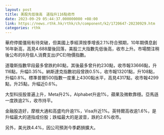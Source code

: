 ```yaml
---
layout: post
title: 美股先低後高　道指升116點收市
date: 2023-09-29 05:44:37.000000000 +08:00
link: https://news.rthk.hk/rthk/ch/component/k2/1720647-20230929.htm
categories: rthk
---
```


華府停擺僵局有待突破，但美國上季經濟按季增長2.1%符合預期，10年期債息創16年新高，高見4.688厘後回落，美股三大指數先低後高，收市上升。市場關注稍後公布的8月個人消費支出(PCE)物價指數。

道瓊斯指數早段最多曾跌約80點，其後最多曾升約230點，收市報33666點，升116點，升幅0.35%。納斯達克指數初段曾跌0.5%，收市報13201點，升108點，升幅0.8%。標準普爾500指數一度重上4300點水平，高見4317點，收市報4299點，升25點，升幅近0.6%。

大型科技股普遍上升，Meta升2%，Alphabet升逾1%，蘋果及微軟靠穩。亞馬遜一度跌逾2%，收市持平。

金融股造好，摩根大通和高盛均升逾1%，Visa升近1%。英特爾高收逾1.6%，是升幅最大的道指成份股；跌幅最大的是波音，跌約2.6%收市。

另外，美光跌4.4%，因公司預測今季虧損擴大。
